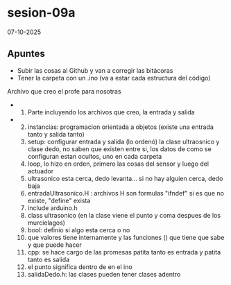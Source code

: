 # sesion-09a

07-10-2025

## Apuntes 

- Subir las cosas al Github y van a corregir las bitácoras
- Tener la carpeta con un .ino (va a estar cada estructura del código)

Archivo que creo el profe para nosotras 
- 1. Parte incluyendo los archivos que creo, la entrada y salida
- 2. instancias: programacion orientada a objetos (existe una entrada tanto y salida tanto)
  3. setup: configurar entrada y salida (lo ordenó) la clase ultraosnico y clase dedo, no saben que existen entre si, los datos de como se configuran estan ocultos, uno en cada carpeta 
  4. loop, lo hizo en orden, primero las cosas del sensor y luego del actuador
  5. ultrasonico esta cerca, dedo levanta... si no hay alguien cerca, dedo baja
  6. entradaUltrasonico.H : archivos H son formulas "ifndef" si es que no existe, "define" exista
  7. include arduino.h
  8. class ultrasonico (en la clase viene el punto y coma despues de los murcielagos)
  9. bool: definio si algo esta cerca o no
  10. que valores tiene internamente y las funciones () que tiene que sabe y que puede hacer
  11. cpp: se hace cargo de las promesas patita tanto es entrada y patita tanto es salida
  12. el punto significa dentro de en el ino
  13. salidaDedo.h: las clases pueden tener clases adentro
